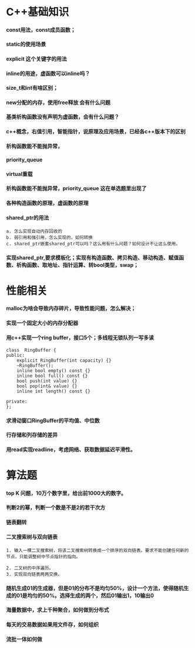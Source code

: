 # C++基础知识
#### const用法，const成员函数；
#### static的使用场景
#### explicit 这个关键字的用法
#### inline的用途，虚函数可以inline吗？
#### size_t和int有啥区别；
#### new分配的内存，使用free释放 会有什么问题
#### 基类析构函数没有声明为虚函数，会有什么问题？
#### c++概念，右值引用，智能指针，说原理及应用场景，已经各c++版本下的区别
#### 析构函数能不能抛异常，
#### priority_queue
#### virtual重载
#### 析构函数能不能抛异常，priority_queue 这在单选题里出现了
#### 各种构造函数的原理，虚函数的原理
#### shared_ptr的用法
```
a. 怎么实现自动内存回收的
b. 弱引用和强引用，怎么实现的，如何转换
c. shared_ptr嵌套shared_ptr可以吗？这么用有什么问题？如何设计不让这么使用。
```
#### 实现shared_ptr,要求模板化；实现有构造函数、拷贝构造、移动构造、赋值函数、析构函数、取地址、指针运算、转bool类型，swap；


# 性能相关
#### malloc为啥会导致内存碎片，导致性能问题，怎么解决；
#### 实现一个固定大小的内存分配器
#### 用c++实现一个ring buffer，接口5个；多线程无锁队列一写多读
```
class  RingBuffer {
public:
    explicit RingBuffer(int capacity) {}
    ~RingBuffer();
    inline bool empty() const {}
    inline bool full() const {}
    bool push(int value) {}
    bool pop(int& value) {}
    inline int length() const {}

private:
};
```
#### 求滑动窗口RingBuffer的平均值、中位数
#### 行存储和列存储的差异
#### 用read实现readline，考虑网络、获取数据延迟平滑性。


# 算法题
#### top K 问题，10万个数字里，给出前1000大的数字。
#### 判断2的幂，判断一个数是不是2的若干次方
#### 链表翻转
#### 二叉搜索树与双向链表
```
1. 输入一棵二叉搜索树，将该二叉搜索树转换成一个排序的双向链表。要求不能创建任何新的节点，只能调整树中节点指针的指向。

2. 二叉树的中序遍历。
3. 实现双向链表两两交换。
```
#### 随机生成01的生成器，但是01的分布不是均匀50%，设计一个方法，使得随机生成的01是均匀的50%。选择生成的两个，然后01输出1，10输出0

#### 海量数据中，求上千种聚合，如何做到分布式
#### 每天的交易数据如果用文件存，如何组织
#### 流批一体如何做
